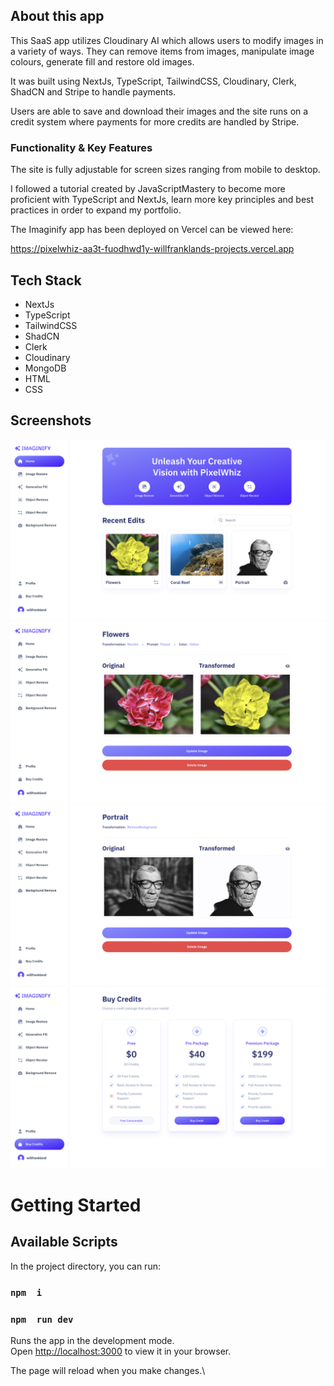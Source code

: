 ## About this app

This SaaS app utilizes Cloudinary AI which allows users to modify images in a variety of ways. They can remove items from images, manipulate image colours, generate fill and restore old images.

It was built using NextJs, TypeScript, TailwindCSS, Cloudinary, Clerk, ShadCN and Stripe to handle payments.

Users are able to save and download their images and the site runs on a credit system where payments for more credits are handled by Stripe.


### Functionality & Key Features

The site is fully adjustable for screen sizes ranging from mobile to desktop.

I followed a tutorial created by JavaScriptMastery to become more proficient with TypeScript and NextJs, learn more key principles and best practices in order to expand my portfolio.

The Imaginify app has been deployed on Vercel can be viewed here:

https://pixelwhiz-aa3t-fuodhwd1y-willfranklands-projects.vercel.app

## Tech Stack

- NextJs
- TypeScript
- TailwindCSS
- ShadCN
- Clerk
- Cloudinary
- MongoDB
- HTML
- CSS

## Screenshots

!["Screenshot of Homepage"](docs/Homepage.png)
!["Screenshot of Object Recolour"](docs/Object_Recolour.png)
!["Screenshot of Background Removal"](docs/Background_Remove.png)
!["Screenshot of Credit Purchase Screen"](docs/Purchase_Credits.png)


# Getting Started

## Available Scripts

In the project directory, you can run:

### `npm  i`
### `npm  run dev`

Runs the app in the development mode.\
Open [http://localhost:3000](http://localhost:3000) to view it in your browser.

The page will reload when you make changes.\